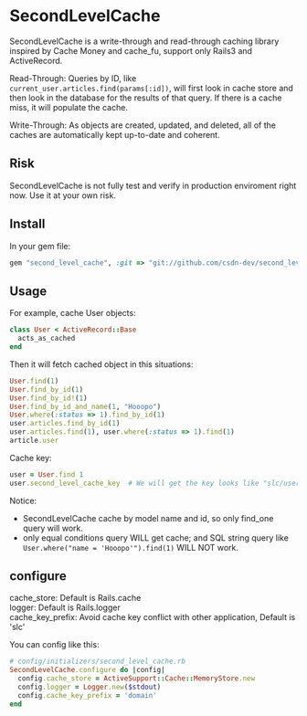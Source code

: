 # SecondLevelCache

SecondLevelCache is a write-through and read-through caching library inspired by Cache Money and cache_fu, support only Rails3 and ActiveRecord.

Read-Through: Queries by ID, like `current_user.articles.find(params[:id])`, will first look in cache store and then look in the database for the results of that query. If there is a cache miss, it will populate the cache.

Write-Through: As objects are created, updated, and deleted, all of the caches are automatically kept up-to-date and coherent.

## Risk

SecondLevelCache is not fully test and verify in production enviroment right now. Use it at your own risk.

## Install

In your gem file:

```ruby
gem "second_level_cache", :git => "git://github.com/csdn-dev/second_level_cache.git"
```

## Usage

For example, cache User objects:

```ruby
class User < ActiveRecord::Base
  acts_as_cached
end
```

Then it will fetch cached object in this situations:

```ruby
User.find(1)
User.find_by_id(1)
User.find_by_id!(1)
User.find_by_id_and_name(1, "Hooopo")
User.where(:status => 1).find_by_id(1)
user.articles.find_by_id(1)
user.articles.find(1), user.where(:status => 1).find(1)
article.user
```

Cache key:

```ruby
user = User.find 1
user.second_level_cache_key  # We will get the key looks like "slc/user/1"
```

Notice:

* SecondLevelCache cache by model name and id, so only find_one query will work.
* only equal conditions query WILL get cache; and SQL string query like `User.where("name = 'Hooopo'").find(1)` WILL NOT work.

## configure

cache_store: Default is Rails.cache  
logger: Default is Rails.logger  
cache_key_prefix: Avoid cache key conflict with other application, Default is 'slc'  

You can config like this:

```ruby
# config/initializers/second_level_cache.rb
SecondLevelCache.configure do |config|
  config.cache_store = ActiveSupport::Cache::MemoryStore.new
  config.logger = Logger.new($stdout)
  config.cache_key_prefix = 'domain'
end
```
